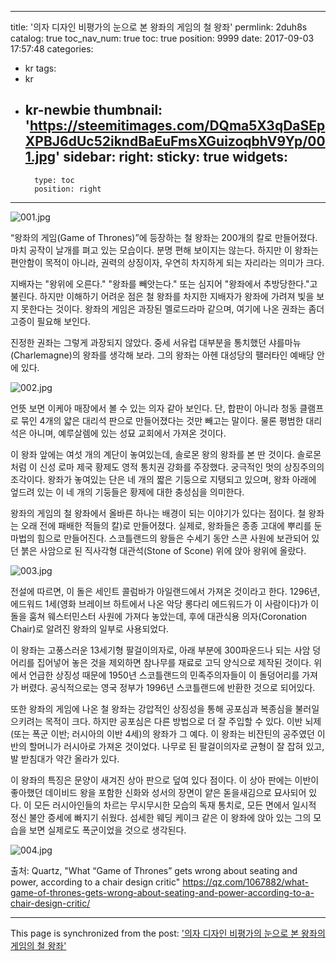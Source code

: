 
---
title: '의자 디자인 비평가의 눈으로 본 왕좌의 게임의 철 왕좌'
permlink: 2duh8s
catalog: true
toc_nav_num: true
toc: true
position: 9999
date: 2017-09-03 17:57:48
categories:
- kr
tags:
- kr
- kr-newbie
thumbnail: 'https://steemitimages.com/DQma5X3qDaSEpXPBJ6dUc52ikndBaEuFmsXGuizoqbhV9Yp/001.jpg'
sidebar:
    right:
        sticky: true
widgets:
    -
        type: toc
        position: right
---


![001.jpg](https://steemitimages.com/DQma5X3qDaSEpXPBJ6dUc52ikndBaEuFmsXGuizoqbhV9Yp/001.jpg)


“왕좌의 게임(Game of Thrones)”에 등장하는 철 왕좌는 200개의 칼로 만들어졌다. 마치 공작이 날개를 펴고 있는 모습이다. 분명 편해 보이지는 않는다. 하지만 이 왕좌는 편안함이 목적이 아니라, 권력의 상징이자, 우연히 차지하게 되는 자리라는 의미가 크다. 

지배자는 "왕위에 오른다." "왕좌를 빼앗는다." 또는 심지어 "왕좌에서 추방당한다."고 불린다.  하지만 이해하기 어려운 점은 철 왕좌를 차지한 지배자가 왕좌에 가려져 빛을 보지 못한다는 것이다.  왕좌의 게임은 과장된 멜로드라마 같으며, 여기에 나온 권좌는 좀더 고증이 필요해 보인다. 

진정한 권좌는 그렇게 과장되지 않았다. 중세 서유럽 대부분을 통치했던 샤를마뉴 (Charlemagne)의 왕좌를 생각해 보라.  그의 왕좌는 아헨 대성당의 팰러타인 예배당 안에 있다.

![002.jpg](https://steemitimages.com/DQmNmgbXVsVs3aQkpUWNWokbvZJxw3DPvYY9qPZuaXRKrmg/002.jpg)

언뜻 보면 이케아 매장에서 볼 수 있는 의자 같아 보인다. 단, 합판이 아니라 청동 클램프로 묶인 4개의 얇은 대리석 판으로 만들어졌다는 것만 빼고는 말이다. 물론 평범한 대리석은 아니며,  예루살렘에 있는 성묘 교회에서 가져온 것이다. 

이 왕좌 앞에는 여섯 개의 계단이 놓여있는데, 솔로몬 왕의 왕좌를 본 딴 것이다. 솔로몬처럼 이 신성 로마 제국 황제도 영적 통치권 강화를 주장했다. 궁극적인 멋의 상징주의의 조각이다. 왕좌가 놓여있는 단은 네 개의 짧은 기둥으로 지탱되고 있으며, 왕좌 아래에 엎드려 있는 이 네 개의 기둥들은 황제에 대한 충성심을 의미한다. 

왕좌의 게임의 철 왕좌에서 올바른 하나는 배경이 되는 이야기가 있다는 점이다. 철 왕좌는 오래 전에 패배한 적들의 칼)로 만들어졌다.  실제로, 왕좌들은 종종 고대에 뿌리를 둔 마법의 힘으로 만들어진다.  스코틀랜드의 왕들은 수세기 동안 스콘 사원에 보관되어 있던 붉은 사암으로 된 직사각형 대관석(Stone of Scone) 위에 앉아 왕위에 올랐다. 

![003.jpg](https://steemitimages.com/DQmSGVvYywBY6KoXXDH6EzPNvsEyM4TRfKG2vwnmBVC6u9z/003.jpg)

전설에 따르면, 이 돌은 세인트 콜럼바가 아일랜드에서 가져온 것이라고 한다. 1296년, 에드워드 1세(영화 브레이브 하트에서 나온 악당 롱다리 에드워드가 이 사람이다)가 이 돌을 훔쳐 웨스터민스터 사원에 가져다 놓았는데, 후에 대관식용 의자(Coronation Chair)로 알려진 왕좌의 일부로 사용되었다. 

이 왕좌는 고풍스러운 13세기형 팔걸이의자로, 아래 부분에 300파운드나 되는 사암 덩어리를 집어넣어 놓은 것을 제외하면 참나무를 재료로 고딕 양식으로 제작된 것이다. 위에서 언급한 상징성 때문에 1950년 스코틀랜드의 민족주의자들이 이 돌덩어리를 가져가 버렸다.  공식적으로는 영국 정부가 1996년 스코틀랜드에 반환한 것으로 되어있다.

또한 왕좌의 게임에 나온 철 왕좌는 강압적인 상징성을 통해 공포심과 복종심을 불러일으키려는 목적이 크다.  하지만 공포심은 다른 방법으로 더 잘 주입할 수 있다. 이반 뇌제(또는 폭군 이반; 러시아의 이반 4세)의 왕좌가 그 예다.  이 왕좌는 비잔틴의 공주였던 이반의 할머니가 러시아로 가져온 것이었다. 나무로 된 팔걸이의자로 균형이 잘 잡혀 있고, 발 받침대가 약간 올라가 있다.

이 왕좌의 특징은 문양이 새겨진 상아 판으로 덮여 있다 점이다.  이 상아 판에는 이반이 좋아했던 데이비드 왕을 포함한 신화와 성서의 장면이 얕은 돋을새김으로 묘사되어 있다. 이 모든 러시아인들의 차르는 무시무시한 모습의 독재 통치로, 모든 면에서 일시적 정신 불안 증세에 빠지기 쉬웠다. 섬세한 웨딩 케이크 같은 이 왕좌에 앉아 있는 그의 모습을 보면 실제로도 폭군이었을 것으로 생각된다. 

![004.jpg](https://steemitimages.com/DQmeEWPCyeeJ4KL6ZGAk1CswtMDzUwD6QgJuh7Btzh47fWr/004.jpg)

출처: Quartz, "What “Game of Thrones” gets wrong about seating and power, according to a chair design critic"
https://qz.com/1067882/what-game-of-thrones-gets-wrong-about-seating-and-power-according-to-a-chair-design-critic/

- - -

This page is synchronized from the post: ['의자 디자인 비평가의 눈으로 본 왕좌의 게임의 철 왕좌'](https://steemit.com/@pius.pius/2duh8s)
